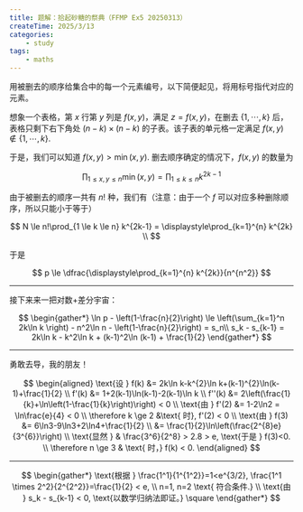 ```yaml
---
title: 题解：拾起砂糖的祭典（FFMP Ex5 20250313）
createTime: 2025/3/13
categories:
    - study
tags:
    - maths
---
```


用被删去的顺序给集合中的每一个元素编号，以下简便起见，将用标号指代对应的元素。

想象一个表格，第 $x$ 行第 $y$ 列是 $f(x,y)$，满足 $z=f(x, y)$，在删去 $\{1, \cdots, k\}$ 后，表格只剩下右下角处 $(n-k) \times (n-k)$ 的子表。该子表的单元格一定满足 $f(x, y) \notin \{1, \cdots, k\}$. 

于是，我们可以知道 $f(x, y) > \min(x, y)$. 删去顺序确定的情况下，$f(x, y)$ 的数量为

$$\prod_{1 \le x, y \le n} \min(x, y) = \prod_{1 \le k \le n} k^{2k-1}$$

由于被删去的顺序一共有 $n!$ 种，我们有（注意：由于一个 $f$ 可以对应多种删除顺序，所以只能小于等于）

$$
N \le n!\prod_{1 \le k \le n} k^{2k-1} = \displaystyle\prod_{k=1}^{n} k^{2k} \\
$$

于是

$$
p \le \dfrac{\displaystyle\prod_{k=1}^{n} k^{2k}}{n^{n^2}} 
$$

---
接下来来一把对数+差分宇宙：

$$
\begin{gather*} 
\ln p - \left(1-\frac{n}{2}\right) \le \left(\sum_{k=1}^n 2k\ln k \right) - n^2\ln n - \left(1-\frac{n}{2}\right) = s_n\\
s_k - s_{k-1} = 2k\ln k - k^2\ln k + (k-1)^2\ln (k-1) + \frac{1}{2}
 \end{gather*}
$$

---
勇敢去导，我的朋友！

$$
\begin{aligned}
\text{设 } f(k) &= 2k\ln k-k^{2}\ln k+(k-1)^{2}\ln(k-1)+\frac{1}{2} \\
f'(k) &= 1+2(k-1)\ln(k-1)-2(k-1)\ln k \\
f''(k) &= 2\left(\frac{1}{k}+\ln\left(1-\frac{1}{k}\right)\right) < 0 \\
\text{由 } f'(2) &= 1-2\ln2 = \ln\frac{e}{4} < 0 \\
\therefore k \ge 2 &\text{ 时}, f'(2) < 0 \\
\text{由 } f(3) &= 6\ln3-9\ln3+2\ln4+\frac{1}{2} \\
&= \frac{1}{2}\ln\left(\frac{2^{8}e}{3^{6}}\right) \\
\text{显然 } & \frac{3^6}{2^8} > 2.8 > e, \text{于是 } f(3)<0. \\
\therefore n \ge 3 & \text{ 时，} f(k) < 0.
\end{aligned}
$$

---

$$
\begin{gather*} 
\text{根据 } \frac{1^1}{1^{1^2}}=1<e^{3/2}, \frac{1^1 \times 2^2}{2^{2^2}}=\frac{1}{2} < e, \\
n=1, n=2 \text{ 符合条件.}
\\
\text{由 } s_k - s_{k-1} < 0, \text{以数学归纳法即证。} \square
 \end{gather*}
$$
